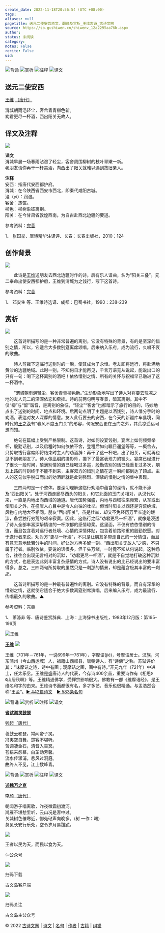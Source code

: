```yaml
---
create_date: 2022-11-18T20:56:54 (UTC +08:00)
tags: 
aliases: null
pagetitle: 送元二使安西原文、翻译及赏析_王维古诗_古诗文网
source: https://so.gushiwen.cn/shiwenv_12a2295aa76b.aspx
author: 
status: 未阅读
category: 
notes: False
recite: False
uid: 
---
```


![背诵](https://song.gushiwen.cn/siteimg/bei-pic.png) ![赏析](https://song.gushiwen.cn/siteimg/shang-pic.png) ![注释](https://song.gushiwen.cn/siteimg/zhu-pic.png) ![译文](https://song.gushiwen.cn/siteimg/yi-pic.png)

## 送元二使安西

[王维](https://so.gushiwen.cn/authorv_52fceee85532.aspx) [〔唐代〕](https://so.gushiwen.cn/shiwens/default.aspx?cstr=%e5%94%90%e4%bb%a3)

渭城朝雨浥轻尘，客舍青青柳色新。  
劝君更尽一杯酒，西出阳关无故人。

## 译文及注释

![](https://song.gushiwen.cn/siteimg/speak-er.png)

**译文**  
渭城早晨一场春雨沾湿了轻尘，客舍周围柳树的枝叶翠嫩一新。  
老朋友请你再干一杯美酒，向西出了阳关就难以遇到故旧亲人。

**注释**  
安西：指唐代安西都护府。  
渭城：在今陕西省西安市西北，即秦代咸阳古城。  
浥（yì）：润湿。  
客舍：旅馆。  
柳色：柳树象征离别。  
阳关：在今甘肃省敦煌西南，为自古赴西北边疆的要道。

参考资料：[完善](https://so.gushiwen.cn/jiucuo.aspx?u=%e7%bf%bb%e8%af%91955%e3%80%8a%e8%af%91%e6%96%87%e5%8f%8a%e6%b3%a8%e9%87%8a%e3%80%8b)

1、 张国举．唐诗精华注译评．长春：长春出版社，2010：124

## 创作背景

![](https://song.gushiwen.cn/siteimg/speak-er.png)

　　此诗是[王维](https://so.gushiwen.cn/authorv_52fceee85532.aspx)送朋友去西北边疆时作的诗，后有乐人谱曲，名为“阳关三叠”。元二奉命出使安西都护府，王维到渭城为之饯行，写下这首诗。

参考资料：[完善](https://so.gushiwen.cn/jiucuo.aspx?u=%e8%b5%8f%e6%9e%901197%e3%80%8a%e5%88%9b%e4%bd%9c%e8%83%8c%e6%99%af%e3%80%8b)

1、 邓安生 等．王维诗选译．成都：巴蜀书社，1990：238-239

## 赏析

![](https://song.gushiwen.cn/siteimg/speak-er.png)

　　这首诗所描写的是一种非常普遍的离别。它没有特殊的背景，有的是至深的惜别之情，所以，它适合大多数别筵离席颂唱，后来纳入乐府，成为流行，久唱不衰的歌曲。

　　诗人剪裁下这临行送别时的一瞬，使其成为了永恒。老友即将远行，将赴满地黄沙的边疆绝域。此时一别，不知何日才能再见，千言万语无从说起，能说出口的只有一句：喝下这杯离别的酒吧！依依惜别之情、所有的关怀与祝福早已融进了这一杯酒中。

　　“渭城朝雨浥轻尘，客舍青青柳色新。”生动形象地写出了诗人对将要去荒凉之地的友人元二的深深依恋和牵挂。诗的前两句明写春景，暗寓离别。其中不仅“柳”与“留”谐音，是离别的象征，“轻尘”“客舍”也都暗示了旅行的目的，巧妙地点出了送别的时间、地点和环境。后两句点明了主题是以酒饯别，诗人借分手时的劝酒，表达对友人深厚的情意。友人此行要去的安西，在今天的新疆库车县境，同时代的[王之涣](https://so.gushiwen.cn/authorv_637fa1f1b67a.aspx)有“春风不度玉门关”的形容，何况安西更在玉门之外，其荒凉遥远可想而知。

　　绝句在篇幅上受到严格限制。这首诗，对如何设宴饯别，宴席上如何频频举杯，殷勤话别，以及启程时如何依依不舍，登程后如何瞩目遥望等等，一概舍去，只剪取饯行宴席即将结束时主人的劝酒辞：再干了这一杯吧，出了阳关，可就再也见不到老朋友了。诗人像[高明](https://so.gushiwen.cn/authorv_244b13feafc9.aspx)的摄影师，摄下了最富表现力的镜头。宴席已经进行了很长一段时间，酿满别情的酒已经喝过多巡，殷勤告别的话已经重复过多次，朋友上路的时刻终于不能不到来，主客双方的惜别之情在这一瞬间都到达了顶点。主人的这句似乎脱口而出的劝酒辞就是此刻强烈、深挚的惜别之情的集中表现。

　　三四两句是一个整体。要深切理解这临行劝酒中蕴含的深情，就不能不涉及“西出阳关”。处于河西走廊尽西头的阳关，和它北面的玉门关相对，从汉代以来，一直是内地出向西域的通道。唐代国势强盛，内地与西域往来频繁，从军或出使阳关之外，在盛唐人心目中是令人向往的壮举。但当时阳关以西还是穷荒绝域，风物与内地大不相同。朋友“西出阳关”，虽是壮举，却又不免经历万里长途的跋涉，备尝独行穷荒的艰辛寂寞。因此，这临行之际“劝君更尽一杯酒”，就像是浸透了诗人全部丰富深挚情谊的一杯浓郁的感情琼浆。这里面，不仅有依依惜别的情谊，而且包含着对远行者处境、心情的深情体贴，包含着前路珍重的殷勤祝愿。对于送行者来说，劝对方“更尽一杯酒”，不只是让朋友多带走自己的一分情谊，而且有意无意地延宕分手的时间，好让对方再多留一刻。“西出阳关无故人”之感，不只属于行者。临别依依，要说的话很多，但千头万绪，一时竟不知从何说起。这种场合，往往会出现无言相对的沉默，“劝君更尽一杯酒”，就是不自觉地打破这种沉默的方式，也是表达此刻丰富复杂感情的方式。诗人没有说出的比已经说出的要丰富得多。总之，三四两句所剪取的虽然只是一刹那的情景，却是蕴含极其丰富的一刹那。

　　这首诗所描写的是一种最有普遍性的离别。它没有特殊的背景，而自有深挚的惜别之情，这就使它适合于绝大多数离筵别席演唱，后来编入乐府，成为最流行、传唱最久的歌曲。▲

参考资料：[完善](https://so.gushiwen.cn/jiucuo.aspx?u=%e8%b5%8f%e6%9e%901198%e3%80%8a%e8%b5%8f%e6%9e%90%e3%80%8b)

1、 萧涤非 等．唐诗鉴赏辞典．上海：上海辞书出版社，1983年12月版：第195-196页

[![王维](https://song.gushiwen.cn/authorImg/wangwei.jpg)](https://so.gushiwen.cn/authorv_52fceee85532.aspx)

[**王维**](https://so.gushiwen.cn/authorv_52fceee85532.aspx) ![](https://song.gushiwen.cn/siteimg/speak-er.png)

王维（701年－761年，一说699年—761年），字摩诘(jié)，号摩诘居士。汉族，河东蒲州（今山西运城）人，祖籍山西祁县，唐朝诗人，有“诗佛”之称。苏轼评价其：“味摩诘之诗，诗中有画；观摩诘之画，画中有诗。”开元九年（721年）中进士，任太乐丞。王维是盛唐诗人的代表，今存诗400余首，重要诗作有《相思》《山居秋暝》等。王维精通佛学，受禅宗影响很大。佛教有一部《维摩诘经》，是王维名和字的由来。王维诗书画都很有名，多才多艺，音乐也很精通。与孟浩然合称“王孟”。[► 442篇诗文](https://so.gushiwen.cn/shiwens/default.aspx?astr=%e7%8e%8b%e7%bb%b4)　[► 583条名句](https://so.gushiwen.cn/mingjus/default.aspx?astr=%e7%8e%8b%e7%bb%b4)

![背诵](https://song.gushiwen.cn/siteimg/bei-pic.png) ![赏析](https://song.gushiwen.cn/siteimg/shang-pic.png) ![注释](https://song.gushiwen.cn/siteimg/zhu-pic.png) ![译文](https://song.gushiwen.cn/siteimg/yi-pic.png)

[**省试湘灵鼓瑟**](https://so.gushiwen.cn/shiwenv_71cfcaeb4fa0.aspx)

[钱起](https://so.gushiwen.cn/authorv.aspx?name=%e9%92%b1%e8%b5%b7)[〔唐代〕](https://so.gushiwen.cn/shiwens/default.aspx?cstr=%e5%94%90%e4%bb%a3)

善鼓云和瑟，常闻帝子灵。  
冯夷空自舞，楚客不堪听。  
苦调凄金石，清音入杳冥。  
苍梧来怨慕，白芷动芳馨。  
流水传潇浦，悲风过洞庭。  
曲终人不见，江上数峰青。

![背诵](https://song.gushiwen.cn/siteimg/bei-pic.png) ![赏析](https://song.gushiwen.cn/siteimg/shang-pic.png) ![注释](https://song.gushiwen.cn/siteimg/zhu-pic.png) ![译文](https://song.gushiwen.cn/siteimg/yi-pic.png)

[**送魏万之京**](https://so.gushiwen.cn/shiwenv_67ca0b01f1c4.aspx)

[李颀](https://so.gushiwen.cn/authorv.aspx?name=%e6%9d%8e%e9%a2%80)[〔唐代〕](https://so.gushiwen.cn/shiwens/default.aspx?cstr=%e5%94%90%e4%bb%a3)

朝闻游子唱离歌，昨夜微霜初渡河。  
鸿雁不堪愁里听，云山况是客中过。  
关城树色催寒近，御苑砧声向晚多。(树 一作：曙)  
莫见长安行乐处，空令岁月易蹉跎。

![](https://song.gushiwen.cn/siteimg/app/erma_guwendao.png)

王者以民为天，而民以食为天。

⇦公众号

![](https://song.gushiwen.cn/siteimg/app/appdownGwd2021.png)

扫码下载

古文岛客户端

![](https://song.gushiwen.cn/siteimg/app/erma_guwendao.png)

扫码关注

古文岛主公众号

© 2022 [古诗文网](https://www.gushiwen.cn/) | [诗文](https://so.gushiwen.cn/shiwens/) | [名句](https://so.gushiwen.cn/mingjus/) | [作者](https://so.gushiwen.cn/authors/) | [古籍](https://so.gushiwen.cn/guwen/) | [纠错](https://so.gushiwen.cn/jiucuo.aspx?u=)

